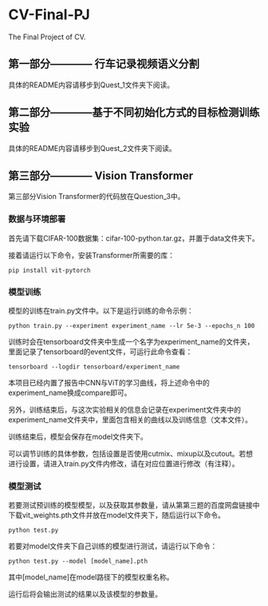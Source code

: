 # CV-Final-PJ
The Final Project of CV.

## 第一部分———— 行车记录视频语义分割
具体的README内容请移步到Quest_1文件夹下阅读。

## 第二部分————基于不同初始化方式的目标检测训练实验
具体的README内容请移步到Quest_2文件夹下阅读。

## 第三部分———— Vision Transformer
第三部分Vision Transformer的代码放在Question_3中。
### 数据与环境部署
首先请下载CIFAR-100数据集：cifar-100-python.tar.gz，并置于data文件夹下。

接着请运行以下命令，安装Transformer所需要的库：
```
pip install vit-pytorch
```
### 模型训练
模型的训练在train.py文件中。以下是运行训练的命令示例：
```
python train.py --experiment experiment_name --lr 5e-3 --epochs_n 100
```
训练时会在tensorboard文件夹中生成一个名字为experiment_name的文件夹，里面记录了tensorboard的event文件，可运行此命令查看：
```
tensorboard --logdir tensorboard/experiment_name
```
本项目已经内置了报告中CNN与ViT的学习曲线，将上述命令中的experiment_name换成compare即可。

另外，训练结束后，与这次实验相关的信息会记录在experiment文件夹中的experiment_name文件夹中，里面包含相关的曲线以及训练信息（文本文件）。
  
训练结束后，模型会保存在model文件夹下。
  
可以调节训练的具体参数，包括设置是否使用cutmix、mixup以及cutout。若想进行设置，请进入train.py文件内修改，请在对应位置进行修改（有注释）。

### 模型测试
若要测试预训练的模型模型，以及获取其参数量，请从第第三题的百度网盘链接中下载vit_weights.pth文件并放在model文件夹下，随后运行以下命令。
```
python test.py
```

若要对model文件夹下自己训练的模型进行测试，请运行以下命令：
```
python test.py --model [model_name].pth
```
其中\[model_name\]在model路径下的模型权重名称。

运行后将会输出测试的结果以及该模型的参数量。
